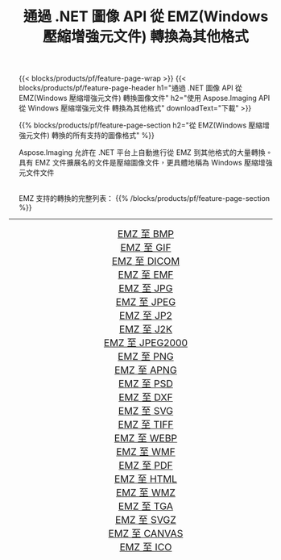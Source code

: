 ﻿---
title: 通過 .NET 圖像 API 從 EMZ(Windows 壓縮增強元文件) 轉換為其他格式 
weight: 3920
url: /zh-hant/net/conversion/from/emz 
lang: zh-hant
langdirlevel: 2
locales: zh-hans,ja,it,ru,de,es,fr,nl,id,lt,pl,pt,vi,tr,ko,zh-hant,ar,hi,th,sv,cs,uk,he
description: 使用 Aspose.Imaging，您可以輕鬆地將 EMZ(Windows 壓縮增強元文件) 轉換為其他格式
---

{{< blocks/products/pf/feature-page-wrap >}}
{{< blocks/products/pf/feature-page-header h1="通過 .NET 圖像 API 從 EMZ(Windows 壓縮增強元文件) 轉換圖像文件" h2="使用 Aspose.Imaging API 從 Windows 壓縮增強元文件 轉換為其他格式" downloadText="下載" >}}


{{% blocks/products/pf/feature-page-section  h2="從 EMZ(Windows 壓縮增強元文件) 轉換的所有支持的圖像格式" %}}
<p align=justify>Aspose.Imaging 允許在 .NET 平台上自動進行從 EMZ 到其他格式的大量轉換。 具有 EMZ 文件擴展名的文件是壓縮圖像文件，更具體地稱為 Windows 壓縮增強元文件文件</p>
<br/>
EMZ 支持的轉換的完整列表：
{{% /blocks/products/pf/feature-page-section %}}
<div class="container-fluid productfamilypage bg-gray">
    <div class="convertypes bg-gray agp-content section">
        <div class="container">
		<hr style="margin-left:-20px;"/>
		<div class="row other-converters" style="gap: 10px;font-size: 19px;text-align:center;">
		    <div class='col-md-2 other-converter remove-lp remove-rp'><a href="/imaging/zh-hant/net/conversion/emz-to-bmp" style="padding:15px;">EMZ 至 BMP</a></div><div class='col-md-2 other-converter remove-lp remove-rp'><a href="/imaging/zh-hant/net/conversion/emz-to-gif" style="padding:15px;">EMZ 至 GIF</a></div><div class='col-md-2 other-converter remove-lp remove-rp'><a href="/imaging/zh-hant/net/conversion/emz-to-dicom" style="padding:15px;">EMZ 至 DICOM</a></div><div class='col-md-2 other-converter remove-lp remove-rp'><a href="/imaging/zh-hant/net/conversion/emz-to-emf" style="padding:15px;">EMZ 至 EMF</a></div><div class='col-md-2 other-converter remove-lp remove-rp'><a href="/imaging/zh-hant/net/conversion/emz-to-jpg" style="padding:15px;">EMZ 至 JPG</a></div><div class='col-md-2 other-converter remove-lp remove-rp'><a href="/imaging/zh-hant/net/conversion/emz-to-jpeg" style="padding:15px;">EMZ 至 JPEG</a></div><div class='col-md-2 other-converter remove-lp remove-rp'><a href="/imaging/zh-hant/net/conversion/emz-to-jp2" style="padding:15px;">EMZ 至 JP2</a></div><div class='col-md-2 other-converter remove-lp remove-rp'><a href="/imaging/zh-hant/net/conversion/emz-to-j2k" style="padding:15px;">EMZ 至 J2K</a></div><div class='col-md-2 other-converter remove-lp remove-rp'><a href="/imaging/zh-hant/net/conversion/emz-to-jpeg2000" style="padding:15px;">EMZ 至 JPEG2000</a></div><div class='col-md-2 other-converter remove-lp remove-rp'><a href="/imaging/zh-hant/net/conversion/emz-to-png" style="padding:15px;">EMZ 至 PNG</a></div><div class='col-md-2 other-converter remove-lp remove-rp'><a href="/imaging/zh-hant/net/conversion/emz-to-apng" style="padding:15px;">EMZ 至 APNG</a></div><div class='col-md-2 other-converter remove-lp remove-rp'><a href="/imaging/zh-hant/net/conversion/emz-to-psd" style="padding:15px;">EMZ 至 PSD</a></div><div class='col-md-2 other-converter remove-lp remove-rp'><a href="/imaging/zh-hant/net/conversion/emz-to-dxf" style="padding:15px;">EMZ 至 DXF</a></div><div class='col-md-2 other-converter remove-lp remove-rp'><a href="/imaging/zh-hant/net/conversion/emz-to-svg" style="padding:15px;">EMZ 至 SVG</a></div><div class='col-md-2 other-converter remove-lp remove-rp'><a href="/imaging/zh-hant/net/conversion/emz-to-tiff" style="padding:15px;">EMZ 至 TIFF</a></div><div class='col-md-2 other-converter remove-lp remove-rp'><a href="/imaging/zh-hant/net/conversion/emz-to-webp" style="padding:15px;">EMZ 至 WEBP</a></div><div class='col-md-2 other-converter remove-lp remove-rp'><a href="/imaging/zh-hant/net/conversion/emz-to-wmf" style="padding:15px;">EMZ 至 WMF</a></div><div class='col-md-2 other-converter remove-lp remove-rp'><a href="/imaging/zh-hant/net/conversion/emz-to-pdf" style="padding:15px;">EMZ 至 PDF</a></div><div class='col-md-2 other-converter remove-lp remove-rp'><a href="/imaging/zh-hant/net/conversion/emz-to-html" style="padding:15px;">EMZ 至 HTML</a></div><div class='col-md-2 other-converter remove-lp remove-rp'><a href="/imaging/zh-hant/net/conversion/emz-to-wmz" style="padding:15px;">EMZ 至 WMZ</a></div><div class='col-md-2 other-converter remove-lp remove-rp'><a href="/imaging/zh-hant/net/conversion/emz-to-tga" style="padding:15px;">EMZ 至 TGA</a></div><div class='col-md-2 other-converter remove-lp remove-rp'><a href="/imaging/zh-hant/net/conversion/emz-to-svgz" style="padding:15px;">EMZ 至 SVGZ</a></div><div class='col-md-2 other-converter remove-lp remove-rp'><a href="/imaging/zh-hant/net/conversion/emz-to-canvas" style="padding:15px;">EMZ 至 CANVAS</a></div><div class='col-md-2 other-converter remove-lp remove-rp'><a href="/imaging/zh-hant/net/conversion/emz-to-ico" style="padding:15px;">EMZ 至 ICO</a></div>
                </div>
        </div>
    </div>
</div>
<br/>

